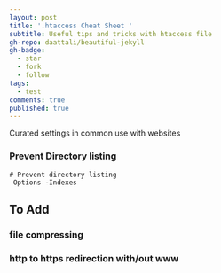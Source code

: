 ```yaml
---
layout: post
title: '.htaccess Cheat Sheet '
subtitle: Useful tips and tricks with htaccess file
gh-repo: daattali/beautiful-jekyll
gh-badge:
  - star
  - fork
  - follow
tags:
  - test
comments: true
published: true
---
```


Curated settings in common use with websites 

### Prevent Directory listing 

~~~~
# Prevent directory listing 
 Options -Indexes 
~~~~


## To Add 

### file compressing

### http to https redirection with/out www



